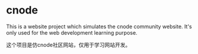 # cnode
This is a website project which simulates the cnode community website. It's only used for the web development learning purpose.

这个项目是仿cnode社区网站，仅用于学习网站开发。



